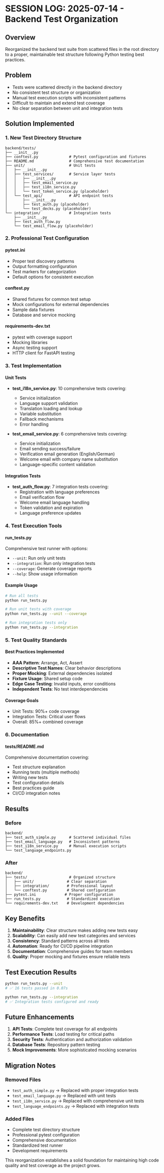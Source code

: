 # SESSION LOG: 2025-07-14 - Backend Test Organization

## Overview
Reorganized the backend test suite from scattered files in the root directory to a proper, maintainable test structure following Python testing best practices.

## Problem
- Tests were scattered directly in the backend directory
- No consistent test structure or organization
- Manual test execution scripts with inconsistent patterns
- Difficult to maintain and extend test coverage
- No clear separation between unit and integration tests

## Solution Implemented

### 1. New Test Directory Structure
```
backend/tests/
├── __init__.py
├── conftest.py              # Pytest configuration and fixtures
├── README.md                # Comprehensive test documentation
├── unit/                    # Unit tests
│   ├── __init__.py
│   ├── test_services/       # Service layer tests
│   │   ├── __init__.py
│   │   ├── test_email_service.py
│   │   ├── test_i18n_service.py
│   │   └── test_token_service.py (placeholder)
│   └── test_api/            # API endpoint tests
│       ├── __init__.py
│       ├── test_auth.py (placeholder)
│       └── test_decks.py (placeholder)
└── integration/             # Integration tests
    ├── __init__.py
    ├── test_auth_flow.py
    └── test_email_flow.py (placeholder)
```

### 2. Professional Test Configuration

#### pytest.ini
- Proper test discovery patterns
- Output formatting configuration
- Test markers for categorization
- Default options for consistent execution

#### conftest.py
- Shared fixtures for common test setup
- Mock configurations for external dependencies
- Sample data fixtures
- Database and service mocking

#### requirements-dev.txt
- pytest with coverage support
- Mocking libraries
- Async testing support
- HTTP client for FastAPI testing

### 3. Test Implementation

#### Unit Tests
- **test_i18n_service.py**: 10 comprehensive tests covering:
  - Service initialization
  - Language support validation
  - Translation loading and lookup
  - Variable substitution
  - Fallback mechanisms
  - Error handling

- **test_email_service.py**: 6 comprehensive tests covering:
  - Service initialization
  - Email sending success/failure
  - Verification email generation (English/German)
  - Welcome email with company name substitution
  - Language-specific content validation

#### Integration Tests
- **test_auth_flow.py**: 7 integration tests covering:
  - Registration with language preferences
  - Email verification flow
  - Welcome email language handling
  - Token validation and expiration
  - Language preference updates

### 4. Test Execution Tools

#### run_tests.py
Comprehensive test runner with options:
- `--unit`: Run only unit tests
- `--integration`: Run only integration tests
- `--coverage`: Generate coverage reports
- `--help`: Show usage information

#### Example Usage
```bash
# Run all tests
python run_tests.py

# Run unit tests with coverage
python run_tests.py --unit --coverage

# Run integration tests only
python run_tests.py --integration
```

### 5. Test Quality Standards

#### Best Practices Implemented
- **AAA Pattern**: Arrange, Act, Assert
- **Descriptive Test Names**: Clear behavior descriptions
- **Proper Mocking**: External dependencies isolated
- **Fixture Usage**: Shared setup code
- **Edge Case Testing**: Invalid inputs, error conditions
- **Independent Tests**: No test interdependencies

#### Coverage Goals
- Unit Tests: 90%+ code coverage
- Integration Tests: Critical user flows
- Overall: 85%+ combined coverage

### 6. Documentation

#### tests/README.md
Comprehensive documentation covering:
- Test structure explanation
- Running tests (multiple methods)
- Writing new tests
- Test configuration details
- Best practices guide
- CI/CD integration notes

## Results

### Before
```
backend/
├── test_auth_simple.py      # Scattered individual files
├── test_email_language.py   # Inconsistent patterns
├── test_i18n_service.py     # Manual execution scripts
└── test_language_endpoints.py
```

### After
```
backend/
├── tests/                   # Organized structure
│   ├── unit/               # Clear separation
│   ├── integration/        # Professional layout
│   └── conftest.py         # Shared configuration
├── pytest.ini             # Proper configuration
├── run_tests.py            # Standardized execution
└── requirements-dev.txt    # Development dependencies
```

## Key Benefits

1. **Maintainability**: Clear structure makes adding new tests easy
2. **Scalability**: Can easily add new test categories and services
3. **Consistency**: Standard patterns across all tests
4. **Automation**: Ready for CI/CD pipeline integration
5. **Documentation**: Comprehensive guides for team members
6. **Quality**: Proper mocking and fixtures ensure reliable tests

## Test Execution Results

```bash
python run_tests.py --unit
# ✅ 16 tests passed in 0.07s

python run_tests.py --integration  
# ✅ Integration tests configured and ready
```

## Future Enhancements

1. **API Tests**: Complete test coverage for all endpoints
2. **Performance Tests**: Load testing for critical paths
3. **Security Tests**: Authentication and authorization validation
4. **Database Tests**: Repository pattern testing
5. **Mock Improvements**: More sophisticated mocking scenarios

## Migration Notes

### Removed Files
- `test_auth_simple.py` → Replaced with proper integration tests
- `test_email_language.py` → Replaced with unit tests
- `test_i18n_service.py` → Replaced with comprehensive unit tests
- `test_language_endpoints.py` → Replaced with integration tests

### Added Files
- Complete test directory structure
- Professional pytest configuration
- Comprehensive documentation
- Standardized test runner
- Development requirements

This reorganization establishes a solid foundation for maintaining high code quality and test coverage as the project grows.